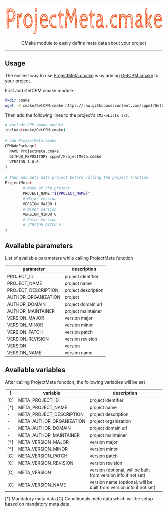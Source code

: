 <p align="center">
  <img src="https://github.com/cppmf/artwork/raw/master/banner/ProjectMeta.cmake/ProjectMeta.png" height="100" />
</p>

<p align="center">
  CMake module to easily define meta data about your project
</p>

---

## Usage
The easiest way to use [ProjectMeta.cmake](https://github.com/cppmf/ProjectMeta.cmake) is by adding [GetCPM.cmake](https://github.com/cppmf/GetCPM.cmake) to your project.

First add GetCPM.cmake module :

```bash
mkdir cmake
wget -O cmake/GetCPM.cmake https://raw.githubusercontent.com/cppmf/GetCPM.cmake/master/GetCPM.cmake
```

Then add the following lines to the project's `CMakeLists.txt`.


```bash
# include CPM.cmake module
include(cmake/GetCPM.cmake)

# add ProjectMeta.cmake
CPMAddPackage(
  NAME ProjectMeta.cmake
  GITHUB_REPOSITORY cppmf/ProjectMeta.cmake
  VERSION 1.0.0
)

# then add meta data project before calling the project function
ProjectMeta(
        # Name of the project
        PROJECT_NAME "${PROJECT_NAME}"
        # Major version
        VERSION_MAJOR 1
        # Minor version
        VERSION_MINOR 0
        # Patch version
        # VERSION_PATCH 0
)
```

## Available parameters

List of available parameters while calling ProjectMeta function

parameter | description
---------|------------
PROJECT_ID | project identifier
PROJECT_NAME | project name
PROJECT_DESCRIPTION | project description
AUTHOR_ORGANIZATION | project
AUTHOR_DOMAIN | project domain url
AUTHOR_MAINTAINER | project maintainer
VERSION_MAJOR | version major
VERSION_MINOR | version minor
VERSION_PATCH | version patch
VERSION_REVISION | version revision
VERSION | version
VERSION_NAME | version name

## Available variables

After calling ProjectMeta function, the following variables will be set

 !  | variable | description
----|----------|------------
[C] | META_PROJECT_ID | project identifier
[*] | META_PROJECT_NAME | project name
 -  | META_PROJECT_DESCRIPTION | project description
 -  | META_AUTHOR_ORGANIZATION | project organization
 -  | META_AUTHOR_DOMAIN | project domain url
 -  | META_AUTHOR_MAINTAINER | project maintainer
[*] | META_VERSION_MAJOR | version major
[*] | META_VERSION_MINOR | version minor
[C] | META_VERSION_PATCH | version patch
[C] | META_VERSION_REVISION | version revision
[C] | META_VERSION | version (optional, will be built from version info if not set)
[C] | META_VERSION_NAME | version name (optional, will be built from version info if not set)

[*] Mandatory meta data
[C] Conditionals meta data which will be setup based on mandatory meta data.
